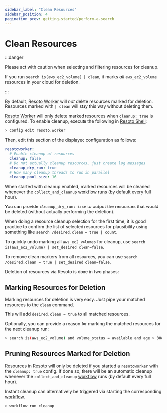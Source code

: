 ```yaml
---
sidebar_label: "Clean Resources"
sidebar_position: 4
pagination_prev: getting-started/perform-a-search
---
```


# Clean Resources

:::danger

Please act with caution when selecting and filtering resources for cleanup.

If you run `search is(aws_ec2_volume) | clean`, it marks _all_ `aws_ec2_volume` resources in your cloud for deletion.

:::

By default, [Resoto Worker](../concepts/components/worker.md) will _not_ delete resources marked for deletion. Resources marked with `| clean` will stay this way without deleting them.

[Resoto Worker](../concepts/components/worker.md) will only delete marked resources when `cleanup: true` is configured. To enable cleanup, execute the following in [Resoto Shell](../concepts/components/shell.md):

```bash
> config edit resoto.worker
```

Then, edit this section of the displayed configuration as follows:

```yaml
resotoworker:
  # Enable cleanup of resources
  cleanup: false
  # Do not actually cleanup resources, just create log messages
  cleanup_dry_run: true
  # How many cleanup threads to run in parallel
  cleanup_pool_size: 16
```

When started with cleanup enabled, marked resources will be cleaned whenever the `collect_and_cleanup` [workflow](../concepts/automation/workflow.md) runs (by default every full hour).

You can provide `cleanup_dry_run: true` to output the resources that would be deleted (without actually performing the deletion).

When doing a resource cleanup selection for the first time, it is good practice to confirm the list of selected resources for plausibility using something like `search /desired.clean = true | count`.

To quickly undo marking all `aws_ec2_volumes` for cleanup, use `search is(aws_ec2_volume) | set_desired clean=false`.

To remove clean markers from all resources, you can use `search /desired.clean = true | set_desired clean=false`.

Deletion of resources via Resoto is done in two phases:

## Marking Resources for Deletion

Marking resources for deletion is very easy. Just pipe your matched resources to the `clean` command.

This will add `desired.clean = true` to all matched resources.

Optionally, you can provide a reason for marking the matched resources for the next cleanup run:

```bash title="Mark all unused AWS EBS volume older than 30 days that had no IO in the past 7d"
> search is(aws_ec2_volume) and volume_status = available and age > 30d and last_access > 7d and last_update > 7d | clean "older than 30d with more then 7d of not being used"
```

## Pruning Resources Marked for Deletion

Resources in Resoto will only be deleted if you started a [`resotoworker`](../concepts/components/worker.md) with the `cleanup: true` config. If done so, there will be an automatic cleanup whenever the `collect_and_cleanup` [workflow](../concepts/automation/workflow.md) runs (by default every full hour).

Instant cleanup can alternatively be triggered via starting the corresponding [workflow](../concepts/automation/workflow.md).

```bash
> workflow run cleanup
```
